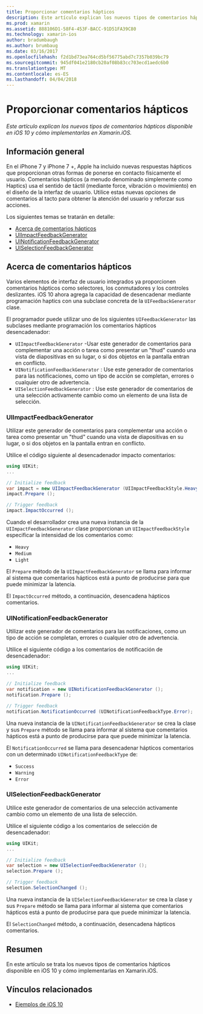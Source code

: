 ```yaml
---
title: Proporcionar comentarios hápticos
description: Este artículo explican los nuevos tipos de comentarios hápticos disponible en iOS 10 y cómo implementarlas en Xamarin.iOS.
ms.prod: xamarin
ms.assetid: 888106D1-58F4-453F-BACC-91D51FA39C80
ms.technology: xamarin-ios
author: bradumbaugh
ms.author: brumbaug
ms.date: 03/16/2017
ms.openlocfilehash: f2d1bd73ea764cd5bf56775abd7c7357b039bc79
ms.sourcegitcommit: 945df041e2180cb20af08b83cc703ecd1aedc6b0
ms.translationtype: MT
ms.contentlocale: es-ES
ms.lasthandoff: 04/04/2018
---
```

# <a name="providing-haptic-feedback"></a>Proporcionar comentarios hápticos

_Este artículo explican los nuevos tipos de comentarios hápticos disponible en iOS 10 y cómo implementarlas en Xamarin.iOS._

<a name="Overview" />

## <a name="overview"></a>Información general

En el iPhone 7 y iPhone 7 +, Apple ha incluido nuevas respuestas hápticos que proporcionan otras formas de ponerse en contacto físicamente el usuario. Comentarios hápticos (a menudo denominado simplemente como Haptics) usa el sentido de táctil (mediante force, vibración o movimiento) en el diseño de la interfaz de usuario. Utilice estas nuevas opciones de comentarios al tacto para obtener la atención del usuario y reforzar sus acciones.

Los siguientes temas se tratarán en detalle:

- [Acerca de comentarios hápticos](#About-Haptic-Feedback)
- [UIImpactFeedbackGenerator](#UIImpactFeedbackGenerator)
- [UINotificationFeedbackGenerator](#UINotificationFeedbackGenerator)
- [UISelectionFeedbackGenerator](#UISelectionFeedbackGenerator)

<a name="About-Haptic-Feedback" />

## <a name="about-haptic-feedback"></a>Acerca de comentarios hápticos

Varios elementos de interfaz de usuario integrados ya proporcionen comentarios hápticos como selectores, los conmutadores y los controles deslizantes. iOS 10 ahora agrega la capacidad de desencadenar mediante programación haptics con una subclase concreta de la `UIFeedbackGenerator` clase.

El programador puede utilizar uno de los siguientes `UIFeedbackGenerator` las subclases mediante programación los comentarios hápticos desencadenador:

- `UIImpactFeedbackGenerator` -Usar este generador de comentarios para complementar una acción o tarea como presentar un "thud" cuando una vista de diapositivas en su lugar, o si dos objetos en la pantalla entran en conflicto.
- `UINotificationFeedbackGenerator` : Use este generador de comentarios para las notificaciones, como un tipo de acción se completan, errores o cualquier otro de advertencia.
- `UISelectionFeedbackGenerator` : Use este generador de comentarios de una selección activamente cambio como un elemento de una lista de selección.

<a name="UIImpactFeedbackGenerator" />

### <a name="uiimpactfeedbackgenerator"></a>UIImpactFeedbackGenerator

Utilizar este generador de comentarios para complementar una acción o tarea como presentar un "thud" cuando una vista de diapositivas en su lugar, o si dos objetos en la pantalla entran en conflicto.

Utilice el código siguiente al desencadenador impacto comentarios:

```csharp
using UIKit;
...

// Initialize feedback
var impact = new UIImpactFeedbackGenerator (UIImpactFeedbackStyle.Heavy);
impact.Prepare ();

// Trigger feedback
impact.ImpactOccurred ();
```

Cuando el desarrollador crea una nueva instancia de la `UIImpactFeedbackGenerator` clase proporcionan un `UIImpactFeedbackStyle` especificar la intensidad de los comentarios como:

- `Heavy`
- `Medium`
- `Light`

El `Prepare` método de la `UIImpactFeedbackGenerator` se llama para informar al sistema que comentarios hápticos está a punto de producirse para que puede minimizar la latencia.

El `ImpactOccurred` método, a continuación, desencadena hápticos comentarios.

<a name="UINotificationFeedbackGenerator" />

### <a name="uinotificationfeedbackgenerator"></a>UINotificationFeedbackGenerator

Utilizar este generador de comentarios para las notificaciones, como un tipo de acción se completan, errores o cualquier otro de advertencia.

Utilice el siguiente código a los comentarios de notificación de desencadenador:

```csharp
using UIKit;
...

// Initialize feedback
var notification = new UINotificationFeedbackGenerator ();
notification.Prepare ();

// Trigger feedback
notification.NotificationOccurred (UINotificationFeedbackType.Error);
```

Una nueva instancia de la `UINotificationFeedbackGenerator` se crea la clase y sus `Prepare` método se llama para informar al sistema que comentarios hápticos está a punto de producirse para que puede minimizar la latencia.

El `NotificationOccurred` se llama para desencadenar hápticos comentarios con un determinado `UINotificationFeedbackType` de:

- `Success`
- `Warning`
- `Error`

<a name="UISelectionFeedbackGenerator" />

### <a name="uiselectionfeedbackgenerator"></a>UISelectionFeedbackGenerator

Utilice este generador de comentarios de una selección activamente cambio como un elemento de una lista de selección.

Utilice el siguiente código a los comentarios de selección de desencadenador:

```csharp
using UIKit;
...

// Initialize feedback
var selection = new UISelectionFeedbackGenerator ();
selection.Prepare ();

// Trigger feedback
selection.SelectionChanged ();
```

Una nueva instancia de la `UISelectionFeedbackGenerator` se crea la clase y sus `Prepare` método se llama para informar al sistema que comentarios hápticos está a punto de producirse para que puede minimizar la latencia.

El `SelectionChanged` método, a continuación, desencadena hápticos comentarios.

## <a name="summary"></a>Resumen

En este artículo se trata los nuevos tipos de comentarios hápticos disponible en iOS 10 y cómo implementarlas en Xamarin.iOS.

## <a name="related-links"></a>Vínculos relacionados

- [Ejemplos de iOS 10](https://developer.xamarin.com/samples/ios/iOS10/)
